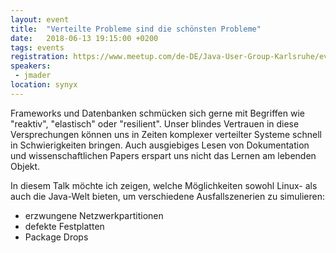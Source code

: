 ```yaml
---
layout: event
title:  "Verteilte Probleme sind die schönsten Probleme"
date:   2018-06-13 19:15:00 +0200
tags: events
registration: https://www.meetup.com/de-DE/Java-User-Group-Karlsruhe/events/250686465/
speakers:
 - jmader
location: synyx
---
```


Frameworks und Datenbanken schmücken sich gerne mit Begriffen
wie "reaktiv", "elastisch" oder "resilient". Unser blindes Vertrauen in
diese Versprechungen können uns in Zeiten komplexer verteilter Systeme
schnell in Schwierigkeiten bringen. Auch ausgiebiges Lesen von
Dokumentation und wissenschaftlichen Papers erspart uns nicht das Lernen
am lebenden Objekt.

In diesem Talk möchte ich zeigen, welche Möglichkeiten sowohl Linux- als
auch die Java-Welt bieten, um verschiedene Ausfallszenerien zu simulieren:

* erzwungene Netzwerkpartitionen
* defekte Festplatten
* Package Drops